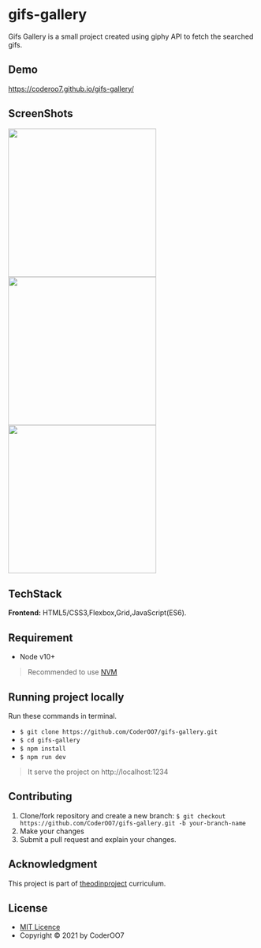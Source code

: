 # gifs-gallery

Gifs Gallery is a small project created using giphy API to fetch the searched gifs.


## Demo 

https://coderoo7.github.io/gifs-gallery/


## ScreenShots

<div float="left">
    <img src="https://user-images.githubusercontent.com/67546884/106055358-29344200-60e5-11eb-88ba-4795dc9cf8eb.png" width="300"/>
    <img src="https://user-images.githubusercontent.com/67546884/106188980-96a4a900-619f-11eb-8672-198266c0dc2a.jpeg" width="300"/>
    <img src="https://user-images.githubusercontent.com/67546884/106056014-140be300-60e6-11eb-97e5-622e44d3e19f.png" width="300"/>
</div>


## TechStack

**Frontend:** HTML5/CSS3,Flexbox,Grid,JavaScript(ES6).


## Requirement

* Node v10+
> Recommended to use [NVM](https://github.com/creationix/nvm)


## Running project locally

Run these commands in terminal.

* `$ git clone https://github.com/CoderOO7/gifs-gallery.git`
* `$ cd gifs-gallery`
* `$ npm install`
* `$ npm run dev`

> It serve the project on http://localhost:1234


## Contributing

1. Clone/fork repository and create a new branch: `$ git checkout https://github.com/CoderOO7/gifs-gallery.git -b your-branch-name`
2. Make your changes
3. Submit a pull request and explain your changes.


## Acknowledgment

This project is part of [theodinproject](http://theodinproject.com/) curriculum.


## License

- [MIT Licence](https://opensource.org/licenses/MIT)
- Copyright &copy; 2021 by CoderOO7
